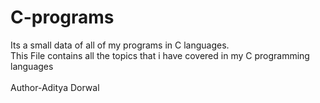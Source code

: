 # C-programs
Its a small data of all of my programs in C languages.<br>
This File contains all the topics that i have covered in my C programming languages<br>
<br>
Author-Aditya Dorwal
